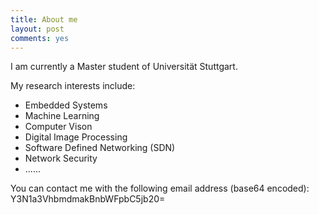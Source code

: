```yaml
---
title: About me
layout: post
comments: yes
---
```


I am currently a Master student of Universität Stuttgart.  

My research interests include:  
 - Embedded Systems  
 - Machine Learning  
 - Computer Vison  
 - Digital Image Processing  
 - Software Defined Networking (SDN)  
 - Network Security  
 - ......
   
You can contact me with the following email address (base64 encoded):  
  Y3N1a3VhbmdmakBnbWFpbC5jb20= 